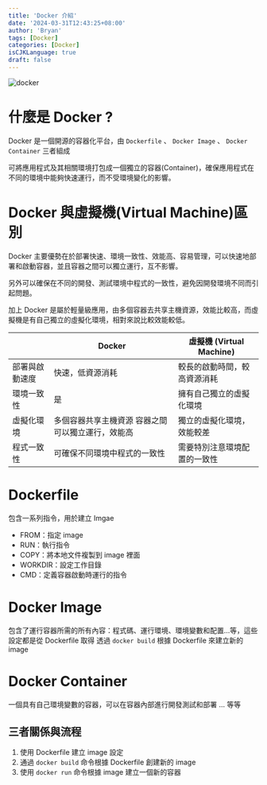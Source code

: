 ```yaml
---
title: 'Docker 介紹'
date: '2024-03-31T12:43:25+08:00'
author: 'Bryan'
tags: [Docker]
categories: [Docker]
isCJKLanguage: true
draft: false
---
```

![docker](/images/Docker/banner.jpeg)

# 什麼是 Docker ?
Docker 是一個開源的容器化平台，由 `Dockerfile` 、 `Docker Image` 、 `Docker Container` 三者組成

可將應用程式及其相關環境打包成一個獨立的容器(Container)，確保應用程式在不同的環境中能夠快速運行，而不受環境變化的影響。

# Docker 與虛擬機(Virtual Machine)區別
Docker 主要優勢在於部署快速、環境一致性、效能高、容易管理，可以快速地部署和啟動容器，並且容器之間可以獨立運行，互不影響。

另外可以確保在不同的開發、測試環境中程式的一致性，避免因開發環境不同而引起問題。

加上 Docker 是屬於輕量級應用，由多個容器去共享主機資源，效能比較高，而虛擬機是有自己獨立的虛擬化環境，相對來說比較效能較低。

|                | Docker                                             | 虛擬機 (Virtual Machine)     |
| -------------- | -------------------------------------------------- | ---------------------------- |
| 部署與啟動速度 | 快速，低資源消耗                                   | 較長的啟動時間，較高資源消耗 |
| 環境一致性     | 是                                                 | 擁有自己獨立的虛擬化環境     |
| 虛擬化環境     | 多個容器共享主機資源  容器之間可以獨立運行，效能高 | 獨立的虛擬化環境，效能較差   |
| 程式一致性     | 可確保不同環境中程式的一致性                       | 需要特別注意環境配置的一致性 |

# Dockerfile
包含一系列指令，用於建立 Imgae

  * FROM：指定 image
  * RUN：執行指令
  * COPY：將本地文件複製到 image 裡面
  * WORKDIR：設定工作目錄
  * CMD：定義容器啟動時運行的指令

# Docker Image
包含了運行容器所需的所有內容：程式碼、運行環境、環境變數和配置...等，這些設定都是從 Dockerfile 取得
透過 `docker build` 根據 Dockerfile 來建立新的 image

# Docker Container
一個具有自己環境變數的容器，可以在容器內部進行開發測試和部署 ... 等等

## 三者關係與流程
  1. 使用 Dockerfile 建立 image 設定
  2. 通過 `docker build` 命令根據 Dockerfile 創建新的 image
  3. 使用 `docker run` 命令根據 image 建立一個新的容器

